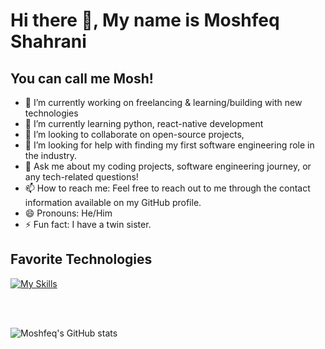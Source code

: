 # Hi there 👋, My name is Moshfeq Shahrani
## You can call me Mosh!




- 🔭 I’m currently working on freelancing & learning/building with new technologies
- 🌱 I’m currently learning python, react-native development
- 👯 I’m looking to collaborate on open-source projects, 
- 🤔 I’m looking for help with finding my first software engineering role in the industry.
- 💬 Ask me about my coding projects, software engineering journey, or any tech-related questions!
- 📫 How to reach me: Feel free to reach out to me through the contact information available on my GitHub profile.
- 😄 Pronouns: He/Him
- ⚡ Fun fact: I have a twin sister.


## Favorite Technologies
[![My Skills](https://skillicons.dev/icons?i=js,html,css,python,postgres,mysql,mongodb,aws,react,bootstrap,nextjs,django,&perline=4&theme=dark)](https://skillicons.dev)

<br></br>


![Moshfeq's GitHub stats](https://github-readme-stats.vercel.app/api?username=moshahrani&theme=dark&show_icons=true)




